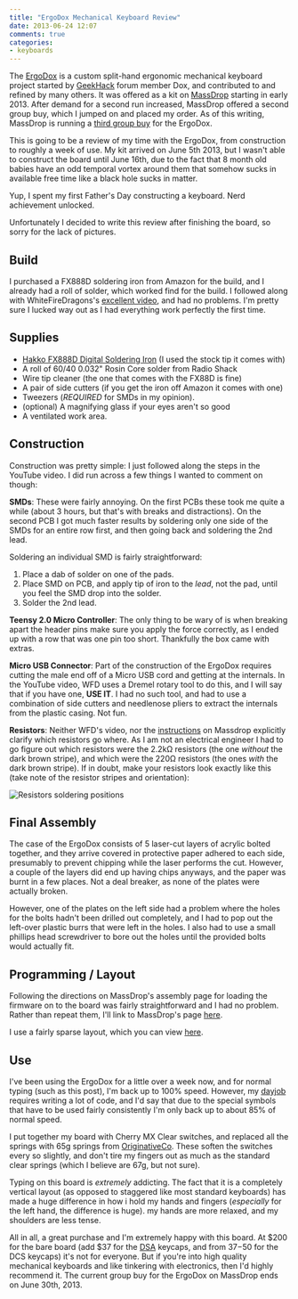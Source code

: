 ```yaml
---
title: "ErgoDox Mechanical Keyboard Review"
date: 2013-06-24 12:07
comments: true
categories:
- keyboards
---
```


The [ErgoDox](http://ergodox.org) is a custom split-hand ergonomic
mechanical keyboard project started by [GeekHack](http://geekhack.org)
forum member Dox, and contributed to and refined by many others. It
was offered as a kit on [MassDrop](http://www.massdrop.com) starting
in early 2013. After demand for a second run increased, MassDrop
offered a second group buy, which I jumped on and placed my order. As
of this writing, MassDrop is running a [third group buy](https://www.massdrop.com/buy/ergodox) for the ErgoDox.

This is going to be a review of my time with the ErgoDox, from
construction to roughly a week of use. My kit arrived on June 5th
2013, but I wasn't able to construct the board until June 16th, due to
the fact that 8 month old babies have an odd temporal vortex around
them that somehow sucks in available free time like a black hole sucks
in matter.

Yup, I spent my first Father's Day constructing a keyboard. Nerd
achievement unlocked.

<!-- more -->

Unfortunately I decided to write this review after finishing the
board, so sorry for the lack of pictures.

Build
-----

I purchased a FX888D soldering iron from Amazon for the build, and I
already had a roll of solder, which worked find for the build. I
followed along with WhiteFireDragons's [excellent video](http://www.youtube.com/watch?v=x1irVrAl3Ts),
and had no problems. I'm pretty sure I lucked way out as I had
everything work perfectly the first time.

Supplies
--------

* [Hakko FX888D Digital Soldering Iron](http://www.amazon.com/gp/product/B00AWUFVY8/ref=oh_details_o00_s00_i00?ie=UTF8&psc=1)
  (I used the stock tip it comes with)
* A roll of 60/40 0.032" Rosin Core solder from Radio Shack
* Wire tip cleaner (the one that comes with the FX88D is fine)
* A pair of side cutters (if you get the iron off Amazon it comes with one)
* Tweezers (_REQUIRED_ for SMDs in my opinion).
* (optional) A magnifying glass if your eyes aren't so good
* A ventilated work area.

Construction
------------

Construction was pretty simple: I just followed along the steps in the
YouTube video. I did run across a few things I wanted to comment on
though:

__SMDs__: These were fairly annoying. On the first PCBs these took me
quite a while (about 3 hours, but that's with breaks and
distractions). On the second PCB I got much faster results by
soldering only one side of the SMDs for an entire row first, and then
going back and soldering the 2nd lead.

Soldering an individual SMD is fairly straightforward:

1. Place a dab of solder on one of the pads.
2. Place SMD on PCB, and apply tip of iron to the _lead_, not the pad,
   until you feel the SMD drop into the solder.
3. Solder the 2nd lead.

__Teensy 2.0 Micro Controller__: The only thing to be wary of is when
breaking apart the header pins make sure you apply the force
correctly, as I ended up with a row that was one pin too short.
Thankfully the box came with extras.

__Micro USB Connector__: Part of the construction of the
ErgoDox requires cutting the male end off of a Micro USB cord and
getting at the internals. In the YouTube video, WFD uses a Dremel
rotary tool to do this, and I will say that if you have one, __USE
IT__. I had no such tool, and had to use a combination of side cutters
and needlenose pliers to extract the internals from the plastic
casing. Not fun.

__Resistors__: Neither WFD's video, nor the
[instructions](http://www.massdrop.com/ext/ergodox/assembly/) on
Massdrop explicitly clarify which resistors go where. As I am not an
electrical engineer I had to go figure out which resistors were the
2.2kΩ resistors (the one _without_ the dark brown stripe), and which
were the 220Ω resistors (the ones _with_ the dark brown stripe). If in
doubt, make your resistors look exactly like this (take note of the
resistor stripes and orientation):

![Resistors soldering positions](https://d3jqoivu6qpygv.cloudfront.net/img_bucket/ergodox/_W3T4003.jpg)

Final Assembly
--------------

The case of the ErgoDox consists of 5 laser-cut layers of acrylic
bolted together, and they arrive covered in protective paper adhered
to each side, presumably to prevent chipping while the laser performs
the cut. However, a couple of the layers did end up having chips
anyways, and the paper was burnt in a few places. Not a deal breaker,
as none of the plates were actually broken.

However, one of the plates on the left side had a problem where the
holes for the bolts hadn't been drilled out completely, and I had to
pop out the left-over plastic burrs that were left in the holes. I
also had to use a small phillips head screwdriver to bore out the
holes until the provided bolts would actually fit.

Programming / Layout
--------------------

Following the directions on MassDrop's assembly page for loading the
firmware on to the board was fairly straightforward and I had no
problem. Rather than repeat them, I'll link to MassDrop's page
[here](https://www.massdrop.com/ext/ergodox/assembly/#step-12).

I use a fairly sparse layout, which you can view
[here](https://www.massdrop.com/ext/ergodox/?referer=QJGS5L&hash=dc58f1a2f9d5222910e05c6a03b9f90b).

Use
---

I've been using the ErgoDox for a little over a week now, and for
normal typing (such as this post), I'm back up to 100% speed. However,
my [dayjob](http://careers.stackexchange.com) requires writing a lot
of code, and I'd say that due to the special symbols that have to be
used fairly consistently I'm only back up to about 85% of normal
speed.

I put together my board with Cherry MX Clear switches, and replaced
all the springs with 65g springs from
[OriginativeCo](https://www.originativeco.com/65g-springs). These
soften the switches every so slightly, and don't tire my fingers out
as much as the standard clear springs (which I believe are 67g, but
not sure).

Typing on this board is _extremely_ addicting. The fact that
it is a completely vertical layout (as opposed to staggered like most
standard keyboards) has made a huge difference in how i hold my
hands and fingers (_especially_ for the left hand, the difference is
huge). my hands are more relaxed, and my shoulders are less tense.

All in all, a great purchase and I'm extremely happy with this board.
At $200 for the bare board (add $37 for the
[DSA](http://keycapsdirect.com/key-caps.php) keycaps, and from $37-$50
for the DCS keycaps) it's not for everyone. But if you're into high
quality mechanical keyboards and like tinkering with electronics, then
I'd highly recommend it. The current group buy for the ErgoDox on
MassDrop ends on June 30th, 2013.
